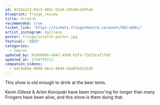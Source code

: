 ```yaml
---
id: 821da223-93c3-402c-b1a6-34540cb59fa8
blueprint: fringe_review
title: Scratch
recommended: true
ticket_link: 'https://tickets.fringetheatre.ca/event/601:6661/'
artist_instagram: kgillese
poster: fringe/scratch-poster.jpg
festival: '2025'
categories:
  - improv
updated_by: 9c6b6866-e047-4568-b3f4-71623caf17dd
updated_at: 1754779711
companion_videos:
  - 6dc9ab4a-8088-46ca-8844-dda07b2e1538
---
```

This show is old enough to drink at the beer tents.

Kevin Gillese & Arlen Konopaki have been improv'ing for longer than many Fringers have been alive, and this show is them doing that.